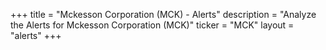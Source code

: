 +++
title = "Mckesson Corporation (MCK) - Alerts"
description = "Analyze the Alerts for Mckesson Corporation (MCK)"
ticker = "MCK"
layout = "alerts"
+++

